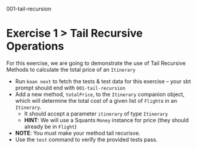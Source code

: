 001-tail-recursion

# Exercise 1 > Tail Recursive Operations

For this exercise, we are going to demonstrate the use of Tail Recursive Methods to calculate the total price of an `Itinerary`

- Run `koan next` to fetch the tests & test data for this exercise – your sbt prompt should end with `001-tail-recursion`
- Add a new method, `totalPrice`, to the `Itinerary` companion object, which will determine the total cost of a given list of `Flight`s in an `Itinerary`.
  + It should accept a parameter `itinerary` of type `Itinerary`
  + **HINT**: We will use a Squants `Money` instance for price (they should already be in `Flight`)
- **NOTE**: You must make your method tail recurisve.
- Use the `test` command to verify the provided tests pass.

